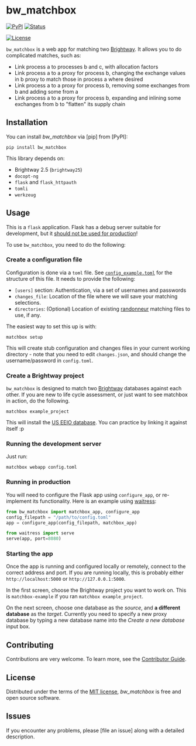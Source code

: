 # bw_matchbox

[![PyPI](https://img.shields.io/pypi/v/bw_matchbox.svg)][pypi status]
[![Status](https://img.shields.io/pypi/status/bw_matchbox.svg)][pypi status]
<!-- [![Python Version](https://img.shields.io/pypi/pyversions/bw_matchbox)][pypi status] -->
[![License](https://img.shields.io/pypi/l/bw_matchbox)][license]

<!-- [![Read the documentation at https://bw_matchbox.readthedocs.io/](https://img.shields.io/readthedocs/bw_matchbox/latest.svg?label=Read%20the%20Docs)][read the docs] -->
<!-- [![Tests](https://github.com/cauldron/bw_matchbox/workflows/Tests/badge.svg)][tests] -->
<!-- [![Codecov](https://codecov.io/gh/cauldron/bw_matchbox/branch/main/graph/badge.svg)][codecov] -->

<!-- [![pre-commit](https://img.shields.io/badge/pre--commit-enabled-brightgreen?logo=pre-commit&logoColor=white)][pre-commit] -->
<!-- [![Black](https://img.shields.io/badge/code%20style-black-000000.svg)][black] -->

[pypi status]: https://pypi.org/project/bw_matchbox/
[read the docs]: https://bw_matchbox.readthedocs.io/
[tests]: https://github.com/cauldron/bw_matchbox/actions?workflow=Tests
[codecov]: https://app.codecov.io/gh/cauldron/bw_matchbox
[pre-commit]: https://github.com/pre-commit/pre-commit
[black]: https://github.com/psf/black

`bw_matchbox` is a web app for matching two [Brightway](https://docs.brightway.dev/en/latest/). It allows you to do complicated matches, such as:

* Link process a to processes b and c, with allocation factors
* Link process a to a proxy for process b, changing the exchange values in b proxy to match those in process a where desired
* Link process a to a proxy for process b, removing some exchanges from b and adding some from a
* Link process a to a proxy for process b, expanding and inlining some exchanges from b to "flatten" its supply chain

## Installation

You can install _bw_matchbox_ via [pip] from [PyPI]:

```console
pip install bw_matchbox
```

This library depends on:

* Brightway 2.5 (`brightway25`)
* `docopt-ng`
* `flask` and `flask_httpauth`
* `tomli`
* `werkzeug`

## Usage

This is a `flask` application. Flask has a debug server suitable for development, but it [should not be used for production](https://flask.palletsprojects.com/en/2.3.x/deploying/)!

To use `bw_matchbox`, you need to do the following:

### Create a configuration file

Configuration is done via a `toml` file. See [`config_example.toml`](https://github.com/cauldron/bw_matchbox/blob/main/config_example.toml) for the structure of this file. It needs to provide the following:

* `[users]` section: Authentication, via a set of usernames and passwords
* `changes_file`: Location of the file where we will save your matching selections.
* `directories`: (Optional) Location of existing [randonneur](https://github.com/cmutel/randonneur) matching files to use, if any.

The easiest way to set this up is with:

```console
matchbox setup
```

This will create stub configuration and changes files in your current working directory - note that you need to edit `changes.json`, and should change the username/password in `config.toml`.

### Create a Brightway project

`bw_matchbox` is designed to match two [Brightway](https://docs.brightway.dev/en/latest/) databases against each other. If you are new to life cycle assessment, or just want to see matchbox in action, do the following.

```console
matchbox example_project
```

This will install the [US EEIO database](https://github.com/USEPA/USEEIO/). You can practice by linking it against itself :p

### Running the development server

Just run:

```console
matchbox webapp config.toml
```

### Running in production

You will need to configure the Flask app using `configure_app`, or re-implement its functionality. Here is an example using [waitress](https://docs.pylonsproject.org/projects/waitress/en/stable/index.html):

```python
from bw_matchbox import matchbox_app, configure_app
config_filepath = "/path/to/config.toml"
app = configure_app(config_filepath, matchbox_app)

from waitress import serve
serve(app, port=8080)
```

### Starting the app

Once the app is running and configured locally or remotely, connect to the correct address and port. If you are running locally, this is probably either `http://localhost:5000` or `http://127.0.0.1:5000`.

In the first screen, choose the Brightway project you want to work on. This is `matchbox-example` if you ran `matchbox example_project`.

On the next screen, choose one database as the *source*, and **a different database** as the *target*. Currently you need to specify a new proxy database by typing a new database name into the *Create a new database* input box.

## Contributing

Contributions are very welcome.
To learn more, see the [Contributor Guide].

## License

Distributed under the terms of the [MIT license][license],
_bw_matchbox_ is free and open source software.

## Issues

If you encounter any problems,
please [file an issue] along with a detailed description.


<!-- github-only -->

[command-line reference]: https://bw_matchbox.readthedocs.io/en/latest/usage.html
[license]: https://github.com/cauldron/bw_matchbox/blob/main/LICENSE
[contributor guide]: https://github.com/cauldron/bw_matchbox/blob/main/CONTRIBUTING.md
